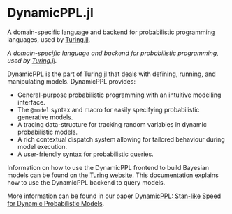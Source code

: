 # DynamicPPL.jl

A domain-specific language and backend for probabilistic programming languages, used by [Turing.jl](https://github.com/TuringLang/Turing.jl).

*A domain-specific language and backend for probabilistic programming, used by [Turing.jl](https://github.com/TuringLang/Turing.jl).*

DynamicPPL is the part of Turing.jl that deals with defining, running, and manipulating models. DynamicPPL provides:
* General-purpose probabilistic programming with an intuitive modelling interface.
* The `@model` syntax and macro for easily specifying probabilistic generative models.
* A tracing data-structure for tracking random variables in dynamic probabilistic models.
* A rich contextual dispatch system allowing for tailored behaviour during model execution.
* A user-friendly syntax for probabilistic queries.

Information on how to use the DynamicPPL frontend to build Bayesian models can be found on the [Turing website](https://turing.ml/). This documentation explains how to use the DynamicPPL backend to query models.

More information can be found in our paper [DynamicPPL: Stan-like Speed for Dynamic Probabilistic Models](https://arxiv.org/pdf/2002.02702.pdf).

